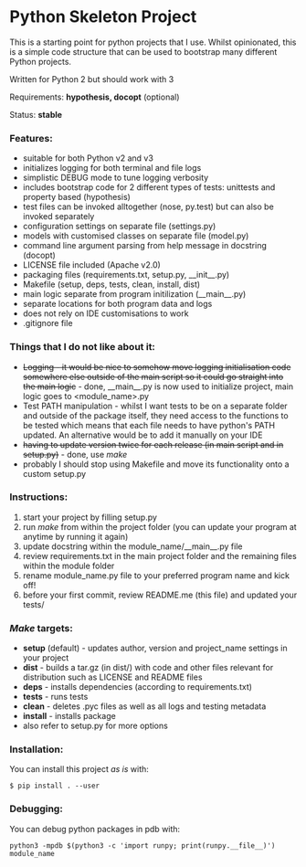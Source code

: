 # Python Skeleton Project
This is a starting point for python projects that I use. Whilst opinionated, this is a simple code structure that can be used to bootstrap many different Python projects.

Written for Python 2 but should work with 3

Requirements: **hypothesis, docopt** (optional)

Status: **stable**

### Features:
* suitable for both Python v2 and v3
* initializes logging for both terminal and file logs
* simplistic DEBUG mode to tune logging verbosity
* includes bootstrap code for 2 different types of tests: unittests and property based (hypothesis)
* test files can be invoked alltogether (nose, py.test) but can also be invoked separately
* configuration settings on separate file (settings.py)
* models with customised classes on separate file (model.py)
* command line argument parsing from help message in docstring (docopt)
* LICENSE file included (Apache v2.0)
* packaging files (requirements.txt, setup.py, \_\_init\_\_.py)
* Makefile (setup, deps, tests, clean, install, dist)
* main logic separate from program initilization (\_\_main\_\_.py)
* separate locations for both program data and logs
* does not rely on IDE customisations to work
* .gitignore file

### Things that I do not like about it:
* ~~Logging - it would be nice to somehow move logging initialisation code somewhere else outside of the main script so it could go straight into the main logic~~ - done, \_\_main\_\_.py is now used to initialize project, main logic goes to <module_name>.py
* Test PATH manipulation - whilst I want tests to be on a separate folder and outside of the package itself, they need access to the functions to be tested which means that each file needs to have python's PATH updated. An alternative would be to add it manually on your IDE
* ~~having to update version twice for each release (in main script and in setup.py)~~ - done, use _make_
* probably I should stop using Makefile and move its functionality onto a custom setup.py

### Instructions:
1. start your project by filling setup.py
1. run _make_ from within the project folder (you can update your program at anytime by running it again)
1. update docstring within the module_name/\_\_main\_\_.py file
1. review requirements.txt in the main project folder and the remaining files within the module folder
1. rename module_name.py file to your preferred program name and kick off!
1. before your first commit, review README.me (this file) and updated your tests/

### _Make_ targets:
* __setup__ (default) - updates author, version and project_name settings in your project
* __dist__ - builds a tar.gz (in dist/) with code and other files relevant for distribution such as LICENSE and README files
* __deps__ - installs dependencies (according to requirements.txt)
* __tests__ - runs tests
* __clean__ - deletes .pyc files as well as all logs and testing metadata
* __install__ - installs package
* also refer to setup.py for more options

### Installation:
You can install this project _as is_ with:

```
$ pip install . --user
```

### Debugging:
You can debug python packages in pdb with:

```
python3 -mpdb $(python3 -c 'import runpy; print(runpy.__file__)') module_name
```